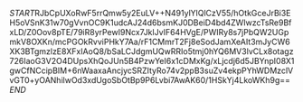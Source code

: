 $START$RJbCpUXoRwF5rrQmw5y2EuLV++N491ylYlQlCzV55/hOtkGceJrBi3EH5oVSnK31w70gVvnOC9K1udcAJ24d6bsmKJ0DBeiD4bd4ZWIwzcTsRe9BfxLD/Z0Oov8pTE/79iR8yrPewI9Ncx7JklJvIF64HVgE/PWIRy8s7jPbQW2UGpmkV8OXKn/mcPGOkRvviPHkY7Aa/rF1CMmrT2Fj8eSodJamXeAIt3mJyCW6XK3BTgmzlzE8XFxIAoQ8/bSaLCJdgmUQwRRIo5tmj0hYQ6MV3lvCLx8otagz726IaoG3V2O4DUpsXhQoJUn5B4PzwYeI6x1cDMxKg/xLjcdj6d5JBYnpI08X1gwCfNCcipBIM+6nWaaxaAncjycSRZItyRo74v2ppB3suZv4ekpPYhWDMzclVvGT0+yOANhilwOd3xdUgoSbOtBp9P6Lvbi7AwAK60/1HSkYj4LkoWKh9g==$END$